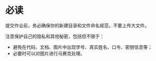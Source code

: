 # 必读

提交作业前，务必确保你的新建目录和文件命名规范，不要上传大文件。

注意保护自己的隐私和其他秘密，包括但不限于：

* 避免在代码、文档、图片中出现学号、真实姓名、口令、密钥信息等；
* 必要时可以对图片进行马赛克处理。


